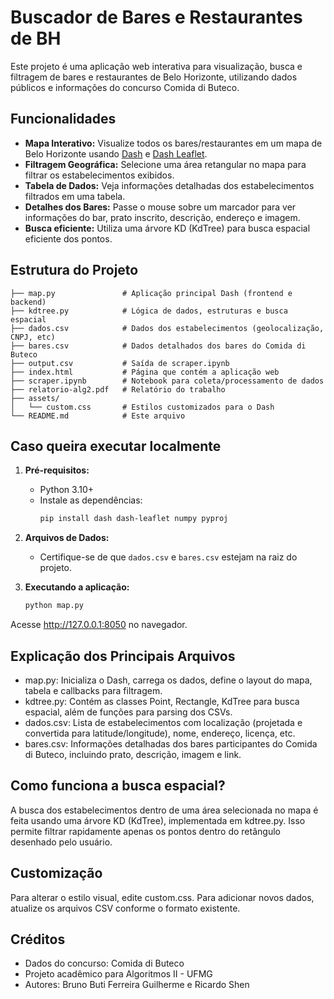 # Buscador de Bares e Restaurantes de BH

Este projeto é uma aplicação web interativa para visualização, busca e filtragem de bares e restaurantes de Belo Horizonte, utilizando dados públicos e informações do concurso Comida di Buteco.

## Funcionalidades

- **Mapa Interativo:** Visualize todos os bares/restaurantes em um mapa de Belo Horizonte usando [Dash](https://dash.plotly.com/) e [Dash Leaflet](https://dash-leaflet.herokuapp.com/).
- **Filtragem Geográfica:** Selecione uma área retangular no mapa para filtrar os estabelecimentos exibidos.
- **Tabela de Dados:** Veja informações detalhadas dos estabelecimentos filtrados em uma tabela.
- **Detalhes dos Bares:** Passe o mouse sobre um marcador para ver informações do bar, prato inscrito, descrição, endereço e imagem.
- **Busca eficiente:** Utiliza uma árvore KD (KdTree) para busca espacial eficiente dos pontos.

## Estrutura do Projeto
```text
├── map.py               # Aplicação principal Dash (frontend e backend)
├── kdtree.py            # Lógica de dados, estruturas e busca espacial
├── dados.csv            # Dados dos estabelecimentos (geolocalização, CNPJ, etc)
├── bares.csv            # Dados detalhados dos bares do Comida di Buteco
├── output.csv           # Saída de scraper.ipynb
├── index.html           # Página que contém a aplicação web
├── scraper.ipynb        # Notebook para coleta/processamento de dados
├── relatorio-alg2.pdf   # Relatório do trabalho
├── assets/
│   └── custom.css       # Estilos customizados para o Dash
└── README.md            # Este arquivo
```

## Caso queira executar localmente

1. **Pré-requisitos:**
   - Python 3.10+
   - Instale as dependências:
     ```sh
     pip install dash dash-leaflet numpy pyproj
     ```

2. **Arquivos de Dados:**
   - Certifique-se de que `dados.csv` e `bares.csv` estejam na raiz do projeto.

3. **Executando a aplicação:**
   ```sh
   python map.py

Acesse http://127.0.0.1:8050 no navegador.

## Explicação dos Principais Arquivos
- map.py: Inicializa o Dash, carrega os dados, define o layout do mapa, tabela e callbacks para filtragem.
- kdtree.py: Contém as classes Point, Rectangle, KdTree para busca espacial, além de funções para parsing dos CSVs.
- dados.csv: Lista de estabelecimentos com localização (projetada e convertida para latitude/longitude), nome, endereço, licença, etc.
- bares.csv: Informações detalhadas dos bares participantes do Comida di Buteco, incluindo prato, descrição, imagem e link.

## Como funciona a busca espacial?
A busca dos estabelecimentos dentro de uma área selecionada no mapa é feita usando uma árvore KD (KdTree), implementada em kdtree.py. Isso permite filtrar rapidamente apenas os pontos dentro do retângulo desenhado pelo usuário.

## Customização
Para alterar o estilo visual, edite custom.css.
Para adicionar novos dados, atualize os arquivos CSV conforme o formato existente.

## Créditos
- Dados do concurso: Comida di Buteco
- Projeto acadêmico para Algoritmos II - UFMG
- Autores: Bruno Buti Ferreira Guilherme e Ricardo Shen
